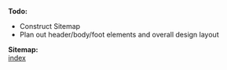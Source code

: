 
**Todo:**
* Construct Sitemap
* Plan out header/body/foot elements and overall design layout

**Sitemap:**  
[index](site/index.php)
